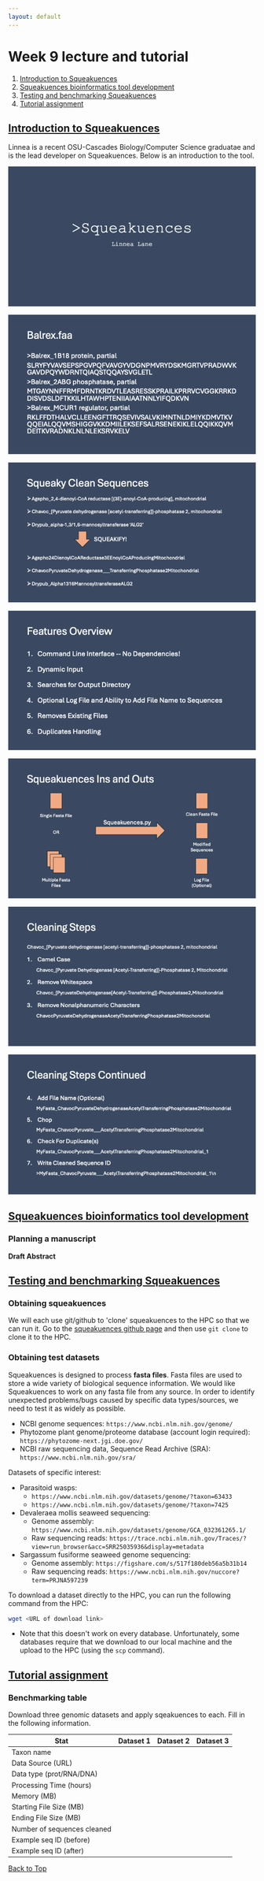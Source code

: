 ```yaml
---
layout: default
---
```


<a name="top"></a>


# Week 9 lecture and tutorial
1. [Introduction to Squeakuences](#intro)
2. [Squeakuences bioinformatics tool development](#tool)
3. [Testing and benchmarking Squeakuences](#test)
5. [Tutorial assignment](#tut)
    

## <ins>**Introduction to Squeakuences**</ins> <a name="intro"></a>
Linnea is a recent OSU-Cascades Biology/Computer Science graduatae and is the lead developer on Squeakuences. Below is an introduction to the tool.

![squeak01](/Images/Week09/squeak01.png)

![squeak01](/Images/Week09/squeak02.png)

![squeak01](/Images/Week09/squeak03.png)

![squeak01](/Images/Week09/squeak04.png)

![squeak01](/Images/Week09/squeak05.png)

![squeak01](/Images/Week09/squeak06.png)

![squeak01](/Images/Week09/squeak07.png)

## <ins>**Squeakuences bioinformatics tool development**</ins> <a name="tool"></a>

### Planning a manuscript

**Draft Abstract**

## <ins>**Testing and benchmarking Squeakuences**</ins> <a name="test"></a>

### Obtaining squeakuences

We will each use git/github to 'clone' squeakuences to the HPC so that we can run it. Go to the [squeakuences github page](https://github.com/EvanForsythe/Squeakuences) and then use `git clone` to clone it to the HPC.

### Obtaining test datasets

Squeakuences is designed to process **fasta files**. Fasta files are used to store a wide variety of biological sequence information. We would like Squeakuences to work on any fasta file from any source. In order to identify unexpected problems/bugs caused by specific data types/sources, we need to test it as widely as possible. 

- NCBI genome sequences: `https://www.ncbi.nlm.nih.gov/genome/`
- Phytozome plant genome/proteome database (account login required): `https://phytozome-next.jgi.doe.gov/`
- NCBI raw sequencing data, Sequence Read Archive (SRA): `https://www.ncbi.nlm.nih.gov/sra/`

Datasets of specific interest:
- Parasitoid wasps:
    - `https://www.ncbi.nlm.nih.gov/datasets/genome/?taxon=63433`
    - `https://www.ncbi.nlm.nih.gov/datasets/genome/?taxon=7425`
- Devaleraea mollis seaweed sequencing:
    - Genome assembly: `https://www.ncbi.nlm.nih.gov/datasets/genome/GCA_032361265.1/`
    - Raw sequencing reads: `https://trace.ncbi.nlm.nih.gov/Traces/?view=run_browser&acc=SRR25035936&display=metadata`
- Sargassum fusiforme seaweed genome sequencing:
    - Genome assembly: `https://figshare.com/s/517f180deb56a5b31b14`
    - Raw sequencing reads: `https://www.ncbi.nlm.nih.gov/nuccore?term=PRJNA597239`

To download a dataset directly to the HPC, you can run the following command from the HPC:
```bash
wget <URL of download link>
```
- Note that this doesn't work on every database. Unfortunately, some databases require that we download to our local machine and the upload to the HPC (using the `scp` command). 

## <ins>**Tutorial assignment**</ins> <a name="tool"></a>

### Benchmarking table

Download three genomic datasets and apply sqeakuences to each. Fill in the following information.

|             Stat         | Dataset 1 | Dataset 2 | Dataset 3 |
|--------------------------|---------|---------|---------|
| Taxon name        |         |         |         |
| Data Source (URL)        |         |         |         |
| Data type (prot/RNA/DNA)        |         |         |         |
| Processing Time (hours) |         |         |         |
| Memory (MB)              |         |         |         |
| Starting File Size (MB)  |         |         |         |
| Ending File Size (MB)    |         |         |         |
| Number of sequences cleaned |         |         |         |
| Example seq ID (before)  |         |         |         |
| Example seq ID (after)   |         |         |         |





[Back to Top](#top)
